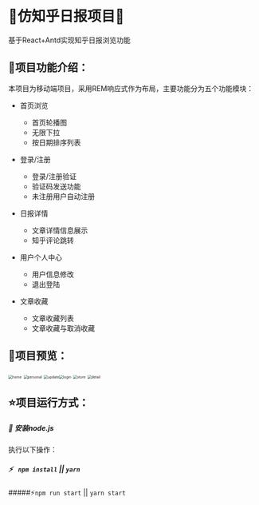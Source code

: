 # 🌸仿知乎日报项目🌸

基于React+Antd实现知乎日报浏览功能

## 🍄项目功能介绍：

本项目为移动端项目，采用REM响应式作为布局，主要功能分为五个功能模块：

- 首页浏览
  - 首页轮播图
  - 无限下拉
  - 按日期排序列表

- 登录/注册
  - 登录/注册验证
  - 验证码发送功能
  - 未注册用户自动注册
- 日报详情
  - 文章详情信息展示
  - 知乎评论跳转
- 用户个人中心
  - 用户信息修改
  - 退出登陆
- 文章收藏
  - 文章收藏列表
  - 文章收藏与取消收藏

## 🍥项目预览：

<img src="C:\Users\Administrator\Desktop\home.jpg" alt="home" style="zoom: 50%;" />                 <img src="C:\Users\Administrator\Desktop\personal.jpg" alt="personal" style="zoom: 50%;" />                <img src="C:\Users\Administrator\Desktop\update.jpg" alt="update" style="zoom: 50%;" /><img src="C:\Users\Administrator\Desktop\login.jpg" alt="login" style="zoom: 50%;" />                <img src="C:\Users\Administrator\Desktop\store.jpg" alt="store" style="zoom: 50%;" />                <img src="C:\Users\Administrator\Desktop\detail.jpg" alt="detail" style="zoom: 50%;" />



## ⭐项目运行方式：

##### 🌟 安装node.js

执行以下操作：

##### ⚡ ` npm install` || `yarn `

#####⚡`npm run start` || `yarn start`

